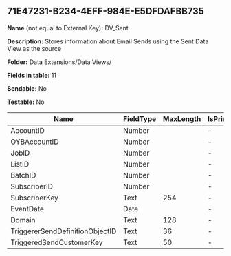 ## 71E47231-B234-4EFF-984E-E5DFDAFBB735

**Name** (not equal to External Key)**:** DV_Sent

**Description:** Stores information about Email Sends using the Sent Data View as the source

**Folder:** Data Extensions/Data Views/

**Fields in table:** 11

**Sendable:** No

**Testable:** No

| Name | FieldType | MaxLength | IsPrimaryKey | IsNullable | DefaultValue |
| --- | --- | --- | --- | --- | --- |
| AccountID | Number |  | - | - |  |
| OYBAccountID | Number |  | - | + |  |
| JobID | Number |  | - | - |  |
| ListID | Number |  | - | - |  |
| BatchID | Number |  | - | - |  |
| SubscriberID | Number |  | - | - |  |
| SubscriberKey | Text | 254 | - | - |  |
| EventDate | Date |  | - | - |  |
| Domain | Text | 128 | - | - |  |
| TriggererSendDefinitionObjectID | Text | 36 | - | + |  |
| TriggeredSendCustomerKey | Text | 50 | - | + |  |
